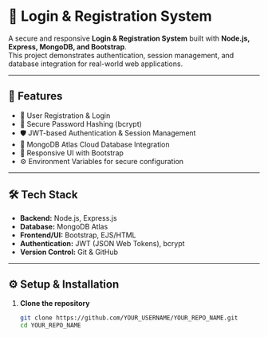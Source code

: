 # 🔐 Login & Registration System

A secure and responsive **Login & Registration System** built with **Node.js, Express, MongoDB, and Bootstrap**.  
This project demonstrates authentication, session management, and database integration for real-world web applications.

---

## 🚀 Features
- 📝 User Registration & Login  
- 🔑 Secure Password Hashing (bcrypt)  
- 🛡️ JWT-based Authentication & Session Management  
- 💾 MongoDB Atlas Cloud Database Integration  
- 🎨 Responsive UI with Bootstrap  
- ⚙️ Environment Variables for secure configuration  

---

## 🛠️ Tech Stack
- **Backend:** Node.js, Express.js  
- **Database:** MongoDB Atlas  
- **Frontend/UI:** Bootstrap, EJS/HTML  
- **Authentication:** JWT (JSON Web Tokens), bcrypt  
- **Version Control:** Git & GitHub  

---

## ⚙️ Setup & Installation

1. **Clone the repository**
   ```bash
   git clone https://github.com/YOUR_USERNAME/YOUR_REPO_NAME.git
   cd YOUR_REPO_NAME
